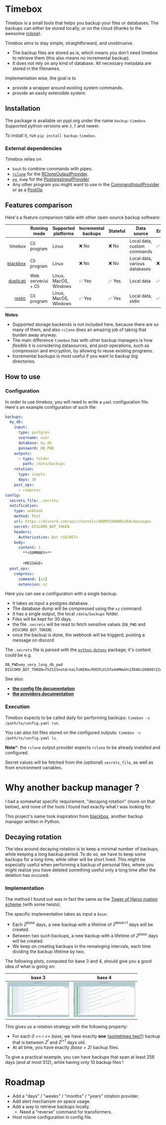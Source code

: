 # Timebox

Timebox is a small tools that helps you backup your files or databases. The backups can either be stored locally, or on the cloud (thanks to the awesome [rclone](https://rclone.org/)).

Timebox aims to stay simple, straightforward, and unobtrusive. 
 - The backup files are stored as is, which means you don't need timebox to retrieve them (this also means no incremental backup).
 - It does not rely on any kind of database. All necessary metadata are stored in the filenames.

Implementation wise, the goal is to 
 - provide a wrapper around existing system commands.
 - provide an easily extensible system.

## Installation

The package is available on pypi.org under the name `backup-timebox`. Supported python versions are `3.7` and newer.

To install it, run `pip install backup-timebox`.

### External dependencies
 
Timebox relies on 
 - `bash` to combine commands with pipes.
 - [`rclone`]((https://rclone.org/)) for the [RCloneOutputProvider](/docs/providers.md#rcloneoutputprovider).
 - `pg_dump` for the [PostgresInputProvider](/docs/providers.md#rcloneoutputprovider)
 - Any other program you might want to use in the [CommandInputProvider](/docs/providers.md#commandinputprovider) or as a [PostOp](/docs/main.md#postop)

## Features comparison

Here's a feature comparison table with other open-source backup software:

|                                                     | Running mode        | Supported platforms   | Incremental backups | Stateful | Data source                   | Encryption | Integrated scheduler | Centralised configuration |
|----------------------------------------------------:|---------------------|-----------------------|---------------------|----------|-------------------------------|------------|----------------------|---------------------------|
| timebox                                             | Cli program         | Linux                 |                ❌ No | ❌ No     | Local data, custom commands   | ✅ Yes      | ❌ No                 | ✅ Yes                     |
| [blackbox](https://github.com/lemonsaurus/blackbox) | Cli program         | Linux                 | ❌ No                | ❌ No     | Local data, various databases | ❌ No       | ❌ No                 | ✅ Yes                     |
| [duplicati](https://github.com/duplicati/duplicati) | Web server/ui + Cli | Linux, MacOS, Windows | ✅ Yes               | ✅ Yes    | Local data                    | ✅ Yes      | ✅ Yes                | ✅ Yes                     |
| [restic](https://github.com/restic/restic)          | Cli program         | Linux, MacOS, Windows | ✅ Yes               | ✅ Yes    | Local data, stdin             | ✅ Yes      | ❌ No                 | ❌ No                      |

**Notes**:
 - Supported storage backends is not included here, because there are so many of them, and also `rclone` does an amazing job of taking that burden away anyway.
 - The main difference `timebox` has with other backup managers is how *flexible* it is considering datasources, and post-operations, such as compression and encryption, by allowing to reuse existing programs.
 - Incremental backups is most useful if you want to backup big directories.



## How to use

### Configuration

In order to use timebox, you will need to write a `yaml` configuration file. Here's an example configuration of such file:

```yaml
backups:
  my_db:
    input:
      type: postgres
      username: user
      database: my_db
      password: DB_PWD
    outputs:
      - type: folder
        path: /data/backups
    rotation:
      type: simple
      days: 30
    post_ops:
      - compress
config:
  secrets_file: .secrets
  notification:
    type: webhook
    method: Post
    url: https://discord.com/api/channels/908MYCHANNEL458/messages
    secret: DISCORD_BOT_TOKEN
    headers:
      Authorization: Bot <SECRET>
    body:
      content: |
        **<SUMMARY>**

        <MESSAGE>
  post_ops:
    compress:
      command: [xz]
      extension: xz
```

Here you can see a configuration with a single backup. 
 - It takes as input a postgres database.
 - The database dump will be compressed using the `xz` command.
 - It has a single output, the local `/data/backups` folder.
 - Files will be kept for 30 days.
 - the file `.secrets` will be read to fetch sensitive values (`DB_PWD` and `DISCORD_BOT_TOKEN`)
 - once the backup is done, the webhook will be triggerd, posting a message on discord

The `.secrets` file is parsed with the [`python-dotenv`](https://pypi.org/project/python-dotenv/) package; it's content could be e.g. 
```
DB_PWD=my_very_long_db_pwd
DISCORD_BOT_TOKEN=ThISISnotAreaLToKENacR9SPLUiXfo4mMHwVn2IR4Kv208O8tZ2q
```

See also:
- **[the config file documentation](/docs/main.md)**
- **[the providers documentation](/docs/providers.md)**

### Execution

Timebox expects to be called daily for performing backups: `timebox -c /path/to/config.yaml run`.

You can also list files stored on the configured outputs:  `timebox -c /path/to/config.yaml ls`.

**Note***: the `rclone` output provider expects `rclone` to be already installed and configured.

Secret values will be fetched from the (optional) `secrets_file`, as well as from environment variables.

# Why another backup manager ?

I had a somewhat specific requirement, "decaying rotation" (more on that below), and none of the tools I found had exactly what I was looking for.

This project's name took inspiration from [blackbox](https://github.com/lemonsaurus/blackbox), another backup manager written in Python.


## Decaying rotation

The idea around decaying rotation is to keep a minimal number of backups, while keeping a long backup period. To do so, we have to keep some backups for a long time, while other will be short lived. This might be especially useful when performing a backup of personal files, where you might realise you have deleted something useful only a long time after the deletion has occured.

### Implementation

The method I found out was in fact the same as the [Tower of Hanoi roation scheme](https://en.wikipedia.org/wiki/Backup_rotation_scheme#Tower_of_Hanoi) (with some twists).

The specific implementation takes as input a `base`:

 - Each *2<sup>base</sup>* days, a new backup with a lifetime of *2<sup>base+1</sup>* days will be created.
 - Between two such backups, a new backup with a lifetime of *2<sup>base</sup>* days will be created.
 - We keep on creating backups in the remainging intervals, each time dividing the backup lifetime by two.
 
The following plots, computed for base 3 and 4, should give you a good idea of what is going on:

| base 3 | base 4 |
| ------------- |:-------------:|
| <img src="./notebooks/base3.png" alt="decaying backup, base 3" width="200"/> | <img src="./notebooks/base4.png" alt="decaying backup, base 4" width="200"/> |

This gives us a rotation strategy with the following property:
 
- For each *0 <= i <= base*, we have exactly **one** ([sometimes two?](https://xkcd.com/2248/)) backup that is between *2<sup>i</sup>* and *2<sup>i+1</sup>* days old.
- At all time, you have exactly *(base + 2)* backup files.

To give a practical example, you can have backups that span at least 256 days (and at most 512), while having only 10 backup files !

# Roadmap

 - Add a "days" / "weeks" / "months" / "years" rotation provider.
 - Add alert mechanism on space usage.
 - Add a way to retrieve backups locally.
   - Need a "reverse" command for transformers.
 - Host rclone configuration in config file.
